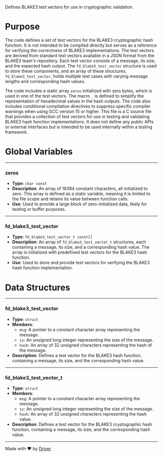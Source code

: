 <!--------------------------------------------------------------------------------->
<!-- IMPORTANT: This file is auto-generated by Driver (https://driver.ai). -------->
<!-- Manual edits may be overwritten on future commits. --------------------------->
<!--------------------------------------------------------------------------------->

Defines BLAKE3 test vectors for use in cryptographic validation.

# Purpose
The code defines a set of test vectors for the BLAKE3 cryptographic hash function. It is not intended to be compiled directly but serves as a reference for verifying the correctness of BLAKE3 implementations. The test vectors are derived from standard test vectors available in a JSON format from the BLAKE3 team's repository. Each test vector consists of a message, its size, and the expected hash output. The `fd_blake3_test_vector` structure is used to store these components, and an array of these structures, `fd_blake3_test_vector`, holds multiple test cases with varying message lengths and corresponding hash values.

The code includes a static array `zeros` initialized with zero bytes, which is used in one of the test vectors. The macro `_` is defined to simplify the representation of hexadecimal values in the hash outputs. The code also includes conditional compilation directives to suppress specific compiler warnings when using GCC version 15 or higher. This file is a C source file that provides a collection of test vectors for use in testing and validating BLAKE3 hash function implementations. It does not define any public APIs or external interfaces but is intended to be used internally within a testing framework.
# Global Variables

---
### zeros
- **Type**: ``char const``
- **Description**: An array of 16384 constant characters, all initialized to zero. This array is defined as a static variable, meaning it is limited to the file scope and retains its value between function calls.
- **Use**: Used to provide a large block of zero-initialized data, likely for testing or buffer purposes.


---
### fd\_blake3\_test\_vector
- **Type**: ``fd_blake3_test_vector_t const[]``
- **Description**: An array of `fd_blake3_test_vector_t` structures, each containing a message, its size, and a corresponding hash value. The array is initialized with predefined test vectors for the BLAKE3 hash function.
- **Use**: Used to store and provide test vectors for verifying the BLAKE3 hash function implementation.


# Data Structures

---
### fd\_blake3\_test\_vector
- **Type**: ``struct``
- **Members**:
    - `msg`: A pointer to a constant character array representing the message.
    - `sz`: An unsigned long integer representing the size of the message.
    - `hash`: An array of 32 unsigned characters representing the hash of the message.
- **Description**: Defines a test vector for the BLAKE3 hash function, containing a message, its size, and the corresponding hash value.


---
### fd\_blake3\_test\_vector\_t
- **Type**: ``struct``
- **Members**:
    - ``msg``: A pointer to a constant character array representing the message.
    - ``sz``: An unsigned long integer representing the size of the message.
    - ``hash``: An array of 32 unsigned characters representing the hash value.
- **Description**: Defines a test vector for the BLAKE3 cryptographic hash function, containing a message, its size, and the corresponding hash value.



---
Made with ❤️ by [Driver](https://www.driver.ai/)